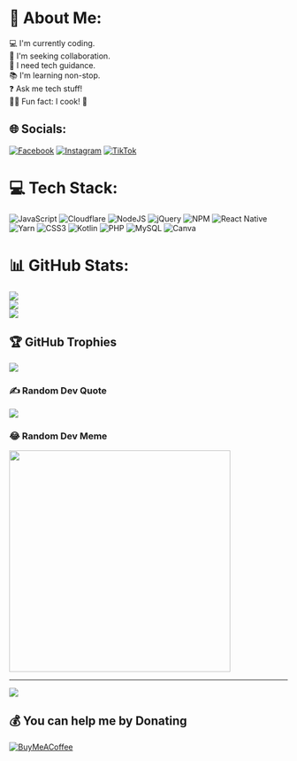 # 💫 About Me:
💻 I'm currently coding.<br>🤝 I'm seeking collaboration.<br>🙏 I need tech guidance.<br>📚 I'm learning non-stop.<br>❓ Ask me tech stuff!<br>👨‍🍳 Fun fact: I cook! 🍳


## 🌐 Socials:
[![Facebook](https://img.shields.io/badge/Facebook-%231877F2.svg?logo=Facebook&logoColor=white)](https://facebook.com/ibrahim.Hany.17) [![Instagram](https://img.shields.io/badge/Instagram-%23E4405F.svg?logo=Instagram&logoColor=white)](https://instagram.com/ibrahim.17.i) [![TikTok](https://img.shields.io/badge/TikTok-%23000000.svg?logo=TikTok&logoColor=white)](https://tiktok.com/@ibrahim.17.i) 

# 💻 Tech Stack:
![JavaScript](https://img.shields.io/badge/javascript-%23323330.svg?style=for-the-badge&logo=javascript&logoColor=%23F7DF1E) ![Cloudflare](https://img.shields.io/badge/Cloudflare-F38020?style=for-the-badge&logo=Cloudflare&logoColor=white) ![NodeJS](https://img.shields.io/badge/node.js-6DA55F?style=for-the-badge&logo=node.js&logoColor=white) ![jQuery](https://img.shields.io/badge/jquery-%230769AD.svg?style=for-the-badge&logo=jquery&logoColor=white) ![NPM](https://img.shields.io/badge/NPM-%23000000.svg?style=for-the-badge&logo=npm&logoColor=white) ![React Native](https://img.shields.io/badge/react_native-%2320232a.svg?style=for-the-badge&logo=react&logoColor=%2361DAFB) ![Yarn](https://img.shields.io/badge/yarn-%232C8EBB.svg?style=for-the-badge&logo=yarn&logoColor=white) ![CSS3](https://img.shields.io/badge/css3-%231572B6.svg?style=for-the-badge&logo=css3&logoColor=white) ![Kotlin](https://img.shields.io/badge/kotlin-%230095D5.svg?style=for-the-badge&logo=kotlin&logoColor=white) ![PHP](https://img.shields.io/badge/php-%23777BB4.svg?style=for-the-badge&logo=php&logoColor=white) ![MySQL](https://img.shields.io/badge/mysql-%2300f.svg?style=for-the-badge&logo=mysql&logoColor=white) ![Canva](https://img.shields.io/badge/Canva-%2300C4CC.svg?style=for-the-badge&logo=Canva&logoColor=white)
# 📊 GitHub Stats:
![](https://github-readme-stats.vercel.app/api?username=hema995&theme=merko&hide_border=false&include_all_commits=false&count_private=false)<br/>
![](https://github-readme-streak-stats.herokuapp.com/?user=hema995&theme=merko&hide_border=false)<br/>
![](https://github-readme-stats.vercel.app/api/top-langs/?username=hema995&theme=merko&hide_border=false&include_all_commits=false&count_private=false&layout=compact)

## 🏆 GitHub Trophies
![](https://github-profile-trophy.vercel.app/?username=hema995&theme=monokai&no-frame=true&no-bg=false&margin-w=4)

### ✍️ Random Dev Quote
![](https://quotes-github-readme.vercel.app/api?type=vetical&theme=dark)

### 😂 Random Dev Meme
<img src='https://randommeme-five.vercel.app/' style="height: 400px;"/>

---
[![](https://visitcount.itsvg.in/api?id=hema995&icon=5&color=4)](https://visitcount.itsvg.in)

  ## 💰 You can help me by Donating
  [![BuyMeACoffee](https://img.shields.io/badge/Buy%20Me%20a%20Coffee-ffdd00?style=for-the-badge&logo=buy-me-a-coffee&logoColor=black)](https://buymeacoffee.com/ibrahim17) 

  
<!-- Proudly created with GPRM ( https://gprm.itsvg.in ) -->
